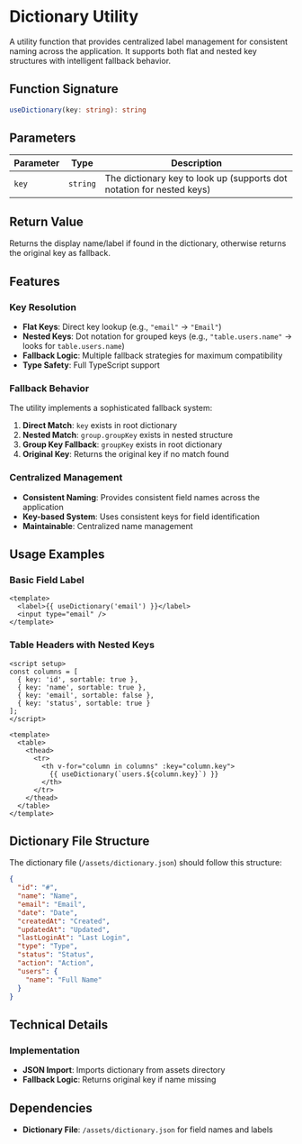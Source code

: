 # Dictionary Utility

A utility function that provides centralized label management for consistent naming across the application. It supports both flat and nested key structures with intelligent fallback behavior.

## Function Signature

```typescript
useDictionary(key: string): string
```

## Parameters

| Parameter | Type     | Description                                                           |
| --------- | -------- | --------------------------------------------------------------------- |
| `key`     | `string` | The dictionary key to look up (supports dot notation for nested keys) |

## Return Value

Returns the display name/label if found in the dictionary, otherwise returns the original key as fallback.

## Features

### Key Resolution

- **Flat Keys**: Direct key lookup (e.g., `"email"` → `"Email"`)
- **Nested Keys**: Dot notation for grouped keys (e.g., `"table.users.name"` → looks for `table.users.name`)
- **Fallback Logic**: Multiple fallback strategies for maximum compatibility
- **Type Safety**: Full TypeScript support

### Fallback Behavior

The utility implements a sophisticated fallback system:

1. **Direct Match**: `key` exists in root dictionary
2. **Nested Match**: `group.groupKey` exists in nested structure
3. **Group Key Fallback**: `groupKey` exists in root dictionary
4. **Original Key**: Returns the original key if no match found

### Centralized Management

- **Consistent Naming**: Provides consistent field names across the application
- **Key-based System**: Uses consistent keys for field identification
- **Maintainable**: Centralized name management

## Usage Examples

### Basic Field Label

```vue
<template>
  <label>{{ useDictionary('email') }}</label>
  <input type="email" />
</template>
```

### Table Headers with Nested Keys

```vue
<script setup>
const columns = [
  { key: 'id', sortable: true },
  { key: 'name', sortable: true },
  { key: 'email', sortable: false },
  { key: 'status', sortable: true }
];
</script>

<template>
  <table>
    <thead>
      <tr>
        <th v-for="column in columns" :key="column.key">
          {{ useDictionary(`users.${column.key}`) }}
        </th>
      </tr>
    </thead>
  </table>
</template>
```

## Dictionary File Structure

The dictionary file (`/assets/dictionary.json`) should follow this structure:

```json
{
  "id": "#",
  "name": "Name",
  "email": "Email",
  "date": "Date",
  "createdAt": "Created",
  "updatedAt": "Updated",
  "lastLoginAt": "Last Login",
  "type": "Type",
  "status": "Status",
  "action": "Action",
  "users": {
    "name": "Full Name"
  }
}
```

## Technical Details

### Implementation

- **JSON Import**: Imports dictionary from assets directory
- **Fallback Logic**: Returns original key if name missing

## Dependencies

- **Dictionary File**: `/assets/dictionary.json` for field names and labels
